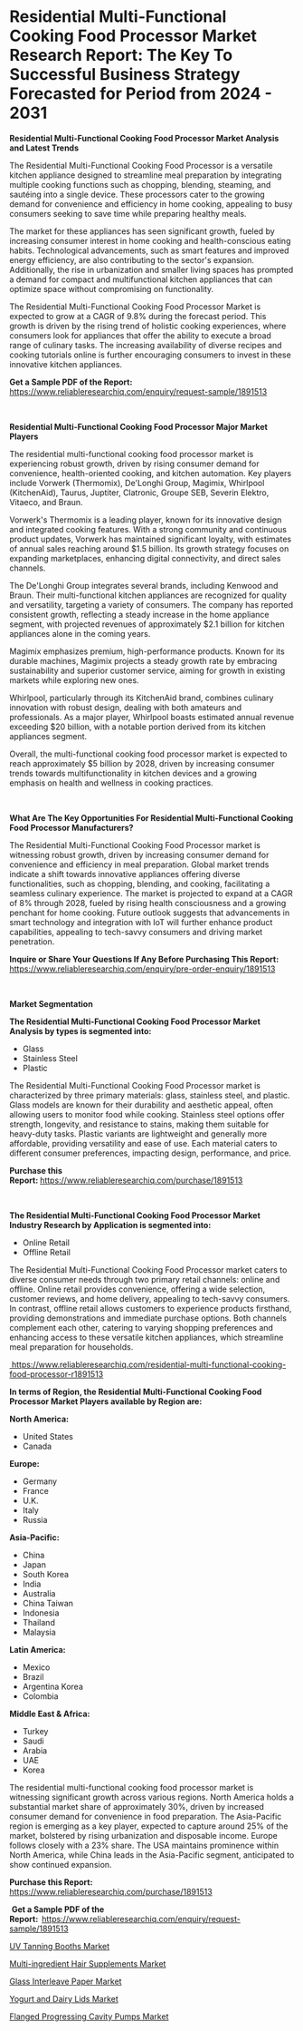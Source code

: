 <p><h1>Residential Multi-Functional Cooking Food Processor Market Research Report: The Key To Successful Business Strategy Forecasted for Period from 2024 - 2031</h1></p><p><strong>Residential Multi-Functional Cooking Food Processor Market Analysis and Latest Trends</strong></p>
<p><p>The Residential Multi-Functional Cooking Food Processor is a versatile kitchen appliance designed to streamline meal preparation by integrating multiple cooking functions such as chopping, blending, steaming, and sautéing into a single device. These processors cater to the growing demand for convenience and efficiency in home cooking, appealing to busy consumers seeking to save time while preparing healthy meals.</p><p>The market for these appliances has seen significant growth, fueled by increasing consumer interest in home cooking and health-conscious eating habits. Technological advancements, such as smart features and improved energy efficiency, are also contributing to the sector's expansion. Additionally, the rise in urbanization and smaller living spaces has prompted a demand for compact and multifunctional kitchen appliances that can optimize space without compromising on functionality.</p><p>The Residential Multi-Functional Cooking Food Processor Market is expected to grow at a CAGR of 9.8% during the forecast period. This growth is driven by the rising trend of holistic cooking experiences, where consumers look for appliances that offer the ability to execute a broad range of culinary tasks. The increasing availability of diverse recipes and cooking tutorials online is further encouraging consumers to invest in these innovative kitchen appliances.</p></p>
<p><strong>Get a Sample PDF of the Report:&nbsp;</strong> <a href="https://www.reliableresearchiq.com/enquiry/request-sample/1891513?utm_campaign=1087&utm_medium=2&utm_source=Github&utm_content=ia&utm_term=24102024&utm_id=residential-multi-functional-cooking-food-processor">https://www.reliableresearchiq.com/enquiry/request-sample/1891513</a></p>
<p>&nbsp;</p>
<p><strong>Residential Multi-Functional Cooking Food Processor Major Market Players</strong></p>
<p><p>The residential multi-functional cooking food processor market is experiencing robust growth, driven by rising consumer demand for convenience, health-oriented cooking, and kitchen automation. Key players include Vorwerk (Thermomix), De'Longhi Group, Magimix, Whirlpool (KitchenAid), Taurus, Juptiter, Clatronic, Groupe SEB, Severin Elektro, Vitaeco, and Braun.</p><p>Vorwerk's Thermomix is a leading player, known for its innovative design and integrated cooking features. With a strong community and continuous product updates, Vorwerk has maintained significant loyalty, with estimates of annual sales reaching around $1.5 billion. Its growth strategy focuses on expanding marketplaces, enhancing digital connectivity, and direct sales channels.</p><p>The De'Longhi Group integrates several brands, including Kenwood and Braun. Their multi-functional kitchen appliances are recognized for quality and versatility, targeting a variety of consumers. The company has reported consistent growth, reflecting a steady increase in the home appliance segment, with projected revenues of approximately $2.1 billion for kitchen appliances alone in the coming years.</p><p>Magimix emphasizes premium, high-performance products. Known for its durable machines, Magimix projects a steady growth rate by embracing sustainability and superior customer service, aiming for growth in existing markets while exploring new ones.</p><p>Whirlpool, particularly through its KitchenAid brand, combines culinary innovation with robust design, dealing with both amateurs and professionals. As a major player, Whirlpool boasts estimated annual revenue exceeding $20 billion, with a notable portion derived from its kitchen appliances segment.</p><p>Overall, the multi-functional cooking food processor market is expected to reach approximately $5 billion by 2028, driven by increasing consumer trends towards multifunctionality in kitchen devices and a growing emphasis on health and wellness in cooking practices.</p></p>
<p>&nbsp;</p>
<p><strong>What Are The Key Opportunities For Residential Multi-Functional Cooking Food Processor Manufacturers?</strong></p>
<p><p>The Residential Multi-Functional Cooking Food Processor market is witnessing robust growth, driven by increasing consumer demand for convenience and efficiency in meal preparation. Global market trends indicate a shift towards innovative appliances offering diverse functionalities, such as chopping, blending, and cooking, facilitating a seamless culinary experience. The market is projected to expand at a CAGR of 8% through 2028, fueled by rising health consciousness and a growing penchant for home cooking. Future outlook suggests that advancements in smart technology and integration with IoT will further enhance product capabilities, appealing to tech-savvy consumers and driving market penetration.</p></p>
<p><strong>Inquire or Share Your Questions If Any Before Purchasing This Report:</strong> <a href="https://www.reliableresearchiq.com/enquiry/pre-order-enquiry/1891513?utm_campaign=1087&utm_medium=2&utm_source=Github&utm_content=ia&utm_term=24102024&utm_id=residential-multi-functional-cooking-food-processor">https://www.reliableresearchiq.com/enquiry/pre-order-enquiry/1891513</a></p>
<p>&nbsp;</p>
<p><strong>Market Segmentation</strong></p>
<p><strong>The Residential Multi-Functional Cooking Food Processor Market Analysis by types is segmented into:</strong></p>
<p><ul><li>Glass</li><li>Stainless Steel</li><li>Plastic</li></ul></p>
<p><p>The Residential Multi-Functional Cooking Food Processor market is characterized by three primary materials: glass, stainless steel, and plastic. Glass models are known for their durability and aesthetic appeal, often allowing users to monitor food while cooking. Stainless steel options offer strength, longevity, and resistance to stains, making them suitable for heavy-duty tasks. Plastic variants are lightweight and generally more affordable, providing versatility and ease of use. Each material caters to different consumer preferences, impacting design, performance, and price.</p></p>
<p><strong>Purchase this Report:&nbsp;</strong><a href="https://www.reliableresearchiq.com/purchase/1891513?utm_campaign=1087&utm_medium=2&utm_source=Github&utm_content=ia&utm_term=24102024&utm_id=residential-multi-functional-cooking-food-processor">https://www.reliableresearchiq.com/purchase/1891513</a></p>
<p>&nbsp;</p>
<p><strong>The Residential Multi-Functional Cooking Food Processor Market Industry Research by Application is segmented into:</strong></p>
<p><ul><li>Online Retail</li><li>Offline Retail</li></ul></p>
<p><p>The Residential Multi-Functional Cooking Food Processor market caters to diverse consumer needs through two primary retail channels: online and offline. Online retail provides convenience, offering a wide selection, customer reviews, and home delivery, appealing to tech-savvy consumers. In contrast, offline retail allows customers to experience products firsthand, providing demonstrations and immediate purchase options. Both channels complement each other, catering to varying shopping preferences and enhancing access to these versatile kitchen appliances, which streamline meal preparation for households.</p></p>
<p><a href="https://www.reliableresearchiq.com/residential-multi-functional-cooking-food-processor-r1891513?utm_campaign=1087&utm_medium=2&utm_source=Github&utm_content=ia&utm_term=24102024&utm_id=residential-multi-functional-cooking-food-processor">&nbsp;https://www.reliableresearchiq.com/residential-multi-functional-cooking-food-processor-r1891513</a></p>
<p><strong>In terms of Region, the Residential Multi-Functional Cooking Food Processor Market Players available by Region are:</strong></p>
<p>
    <p> <strong> North America: </strong>
        <ul>
            <li>United States</li>
            <li>Canada</li>
        </ul>
        </p> 
    <p> <strong> Europe: </strong>
        <ul>
            <li>Germany</li>
            <li>France</li>
            <li>U.K.</li>
            <li>Italy</li>
            <li>Russia</li>
        </ul>
        </p> 
    <p> <strong> Asia-Pacific: </strong>
        <ul>
            <li>China</li>
            <li>Japan</li>
            <li>South Korea</li>
            <li>India</li>
            <li>Australia</li>
            <li>China Taiwan</li>
            <li>Indonesia</li>
            <li>Thailand</li>
            <li>Malaysia</li>
        </ul>
        </p> 
    <p> <strong> Latin America: </strong>
        <ul>
            <li>Mexico</li>
            <li>Brazil</li>
            <li>Argentina Korea</li>
            <li>Colombia</li>
        </ul>
        </p> 
    <p> <strong> Middle East & Africa: </strong>
        <ul>
            <li>Turkey</li>
            <li>Saudi</li>
            <li>Arabia</li>
            <li>UAE</li>
            <li>Korea</li>
        </ul>
    </p>
    </p>
<p><p>The residential multi-functional cooking food processor market is witnessing significant growth across various regions. North America holds a substantial market share of approximately 30%, driven by increased consumer demand for convenience in food preparation. The Asia-Pacific region is emerging as a key player, expected to capture around 25% of the market, bolstered by rising urbanization and disposable income. Europe follows closely with a 23% share. The USA maintains prominence within North America, while China leads in the Asia-Pacific segment, anticipated to show continued expansion.</p></p>
<p><strong>Purchase this Report: </strong><a href="https://www.reliableresearchiq.com/purchase/1891513?utm_campaign=1087&utm_medium=2&utm_source=Github&utm_content=ia&utm_term=24102024&utm_id=residential-multi-functional-cooking-food-processor">https://www.reliableresearchiq.com/purchase/1891513</a></p>
<p>&nbsp;<strong>Get a Sample PDF of the Report:&nbsp;&nbsp;</strong><a href="https://www.reliableresearchiq.com/enquiry/request-sample/1891513?utm_campaign=1087&utm_medium=2&utm_source=Github&utm_content=ia&utm_term=24102024&utm_id=residential-multi-functional-cooking-food-processor">https://www.reliableresearchiq.com/enquiry/request-sample/1891513</a></p>
<p><strong></strong></p>
<p><p><a href="https://issuu.com/reportprime-2/docs/uv-tanning-booths-market-size-2030._b5312e515a3798?utm_campaign=1087&utm_medium=2&utm_source=Github&utm_content=ia&utm_term=24102024&utm_id=residential-multi-functional-cooking-food-processor">UV Tanning Booths Market</a></p><p><a href="https://www.linkedin.com/pulse/multi-ingredient-hair-supplements-market-analysis-report-global-kdssf?utm_campaign=1087&utm_medium=2&utm_source=Github&utm_content=ia&utm_term=24102024&utm_id=residential-multi-functional-cooking-food-processor">Multi-ingredient Hair Supplements Market</a></p><p><a href="https://github.com/benjigwozdzus/Market-Research-Report-List-1/blob/main/glass-interleave-paper-market.md?utm_campaign=1087&utm_medium=2&utm_source=Github&utm_content=ia&utm_term=24102024&utm_id=residential-multi-functional-cooking-food-processor">Glass Interleave Paper Market</a></p><p><a href="https://github.com/vitacbq/Market-Research-Report-List-1/blob/main/yogurt-and-dairy-lids-market.md?utm_campaign=1087&utm_medium=2&utm_source=Github&utm_content=ia&utm_term=24102024&utm_id=residential-multi-functional-cooking-food-processor">Yogurt and Dairy Lids Market</a></p><p><a href="https://www.linkedin.com/pulse/flanged-progressing-cavity-pumps-market-forecasts-trends-impact-myzic?utm_campaign=1087&utm_medium=2&utm_source=Github&utm_content=ia&utm_term=24102024&utm_id=residential-multi-functional-cooking-food-processor">Flanged Progressing Cavity Pumps Market</a></p></p>